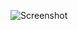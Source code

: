 ![Screenshot](https://raw.githubusercontent.com/Cryakl/Ultimate-RAT-Collection/refs/heads/main/SpyNet/Spy-Net%20v2.1/Screenshot.png)
